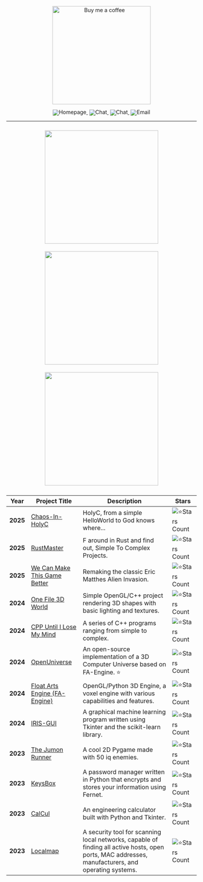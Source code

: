 <p align="center">
  <a href="http://www.coffeete.ir/MatinAfzal">
    <img src="http://www.coffeete.ir/images/buttons/lemonchiffon.png" width="260" alt="Buy me a coffee" />
  </a>
</p>

<div align="center" style="line-height: 1;">
  <a href="https://www.youtube.com/@MatinAfzal" target="_blank" style="margin: 2px;">
    <img alt="Homepage" src="https://img.shields.io/badge/Youtube-MatinAfzal-red?logo=youtube&logoColor=red" style="display: inline-block; vertical-align: middle;"/>
  </a>
  <a href="https://discord.com/invite/jBhmM2j2GN" target="_blank" style="margin: 2px;">
    <img alt="Chat" src="https://img.shields.io/badge/Discord-MatinAfzal-7289da?logo=Discord&logoColor=white&color=7289da" style="display: inline-block; vertical-align: middle;"/>
  </a>
  <a href="https://linktr.ee/MatinAfzal" target="_blank" style="margin: 2px;">
    <img alt="Chat" src="https://img.shields.io/badge/LinkTree-MatinAfzal-green?logo=linktree&logoColor=lime" style="display: inline-block; vertical-align: middle;"/>
  </a>
  <a href="mailto:contact.matin@yahoo.com" target="_blank" style="margin: 2px;">
  <img alt="Email" src="https://img.shields.io/badge/Email-MatinAfzal-white?logo=gmail&logoColor=black" style="display: inline-block; vertical-align: middle;"/>
</a>

</div> 

---

<p align="center">
  <img src="https://github.com/MatinAfzal/3DICU/assets/128434167/9a1a3d19-8475-4d27-9280-13d635cc2bdd" width="300" style="margin: 10px;">
  <img src="https://github.com/user-attachments/assets/2cd391cb-1ac1-4c08-807e-3d7d0ff5968c" width="300" style="margin: 10px;">
  <img src="https://github.com/user-attachments/assets/7f646e7a-abab-4acc-96d5-0156e6187a89" width="300" style="margin: 10px;">
</p>

| Year | Project Title | Description | Stars |
|------|---------------|-------------|-------|
| **2025** | [Chaos-In-HolyC](https://github.com/MatinAfzal/Chaos-In-HolyC) | HolyC, from a simple HelloWorld to God knows where... | ![⭐Stars Count](https://img.shields.io/github/stars/MatinAfzal/Chaos-In-HolyC?label=⭐Stars&style=flat&color=yellow) |
| **2025** | [RustMaster](https://github.com/MatinAfzal/RustMaster) | F around in Rust and find out, Simple To Complex Projects. | ![⭐Stars Count](https://img.shields.io/github/stars/MatinAfzal/RustMaster?label=⭐Stars&style=flat&color=yellow) |
| **2025** | [We Can Make This Game Better](https://github.com/MatinAfzal/Alien-invasion) |Remaking the classic Eric Matthes Alien Invasion. | ![⭐Stars Count](https://img.shields.io/github/stars/MatinAfzal/Alien-invasion?label=⭐Stars&style=flat&color=yellow) |
| **2024** | [One File 3D World](https://github.com/MatinAfzal/OneFile_3DWorld) | Simple OpenGL/C++ project rendering 3D shapes with basic lighting and textures. | ![⭐Stars Count](https://img.shields.io/github/stars/MatinAfzal/OneFile_3DWorld?label=⭐Stars&style=flat&color=yellow) |
| **2024** | [CPP Until I Lose My Mind](https://github.com/MatinAfzal/CPP_Until_I_lose_My_Mind) | A series of C++ programs ranging from simple to complex. | ![⭐Stars Count](https://img.shields.io/github/stars/MatinAfzal/CPP_Until_I_lose_My_Mind?label=⭐Stars&style=flat&color=yellow) |
| **2024** | [OpenUniverse](https://github.com/MatinAfzal/OpenUniverse) | An open-source implementation of a 3D Computer Universe based on FA-Engine. ⭐ | ![⭐Stars Count](https://img.shields.io/github/stars/MatinAfzal/OpenUniverse?label=⭐Stars&style=flat&color=yellow) |
| **2024** | [Float Arts Engine (FA-Engine)](https://github.com/MatinAfzal/FloatArtsEngine) | OpenGL/Python 3D Engine, a voxel engine with various capabilities and features. | ![⭐Stars Count](https://img.shields.io/github/stars/MatinAfzal/FloatArtsEngine?label=⭐Stars&style=flat&color=yellow) |
| **2024** | [IRIS-GUI](https://github.com/MatinAfzal/IRIS-GUI) | A graphical machine learning program written using Tkinter and the scikit-learn library. | ![⭐Stars Count](https://img.shields.io/github/stars/MatinAfzal/IRIS-GUI?label=⭐Stars&style=flat&color=yellow) |
| **2023** | [The Jumon Runner](https://github.com/MatinAfzal/TheJumonRunner) | A cool 2D Pygame made with 50 iq enemies. | ![⭐Stars Count](https://img.shields.io/github/stars/MatinAfzal/TheJumonRunner?label=⭐Stars&style=flat&color=yellow) |
| **2023** | [KeysBox](https://github.com/MatinAfzal/KeysBox) | A password manager written in Python that encrypts and stores your information using Fernet. | ![⭐Stars Count](https://img.shields.io/github/stars/MatinAfzal/KeysBox?label=⭐Stars&style=flat&color=yellow) |
| **2023** | [CalCul](https://github.com/MatinAfzal/CalCul) | An engineering calculator built with Python and Tkinter. | ![⭐Stars Count](https://img.shields.io/github/stars/MatinAfzal/CalCul?label=⭐Stars&style=flat&color=yellow) |
| **2023** | [Localmap](http://github.com/MatinAfzal/Localmap) | A security tool for scanning local networks, capable of finding all active hosts, open ports, MAC addresses, manufacturers, and operating systems. | ![⭐Stars Count](https://img.shields.io/github/stars/MatinAfzal/Localmap?label=⭐Stars&style=flat&color=yellow) |
